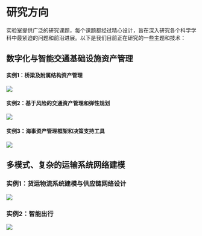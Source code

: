 # 研究方向


实验室提供广泛的研究课题，每个课题都经过精心设计，旨在深入研究各个科学学科中最紧迫的问题和前沿进展。以下是我们目前正在研究的一些主题和技术：

## 数字化与智能交通基础设施资产管理

#### 实例1：桥梁及附属结构资产管理
![](./rt1.jpg)

#### 实例2：基于风险的交通资产管理和弹性规划
![](./rt2.jpg)

#### 实例3：海事资产管理框架和决策支持工具
![](./rt3.jpg)

## 多模式、复杂的运输系统网络建模

### 实例1：货运物流系统建模与供应链网络设计
![](./rt4.jpg)

### 实例2：智能出行
![](./rt5.jpg)

